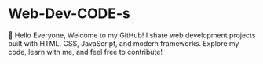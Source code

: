 # Web-Dev-CODE-s

👋 Hello Everyone,
Welcome to my GitHub! I share web development projects built with HTML, CSS, JavaScript, and modern frameworks.
Explore my code, learn with me, and feel free to contribute!
